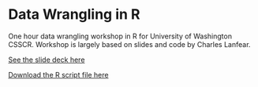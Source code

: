 # Data Wrangling in R
One hour data wrangling workshop in R for University of Washington CSSCR. Workshop is largely based on slides and code by Charles Lanfear.

[See the slide deck here](https://riddhimn.github.io/csscr_r_data_wrangling/csscr_data_wrangling.html)

[Download the R script file here](https://raw.githubusercontent.com/riddhimn/csscr_r_data_wrangling/master/csscr_data_wrangling.R)

